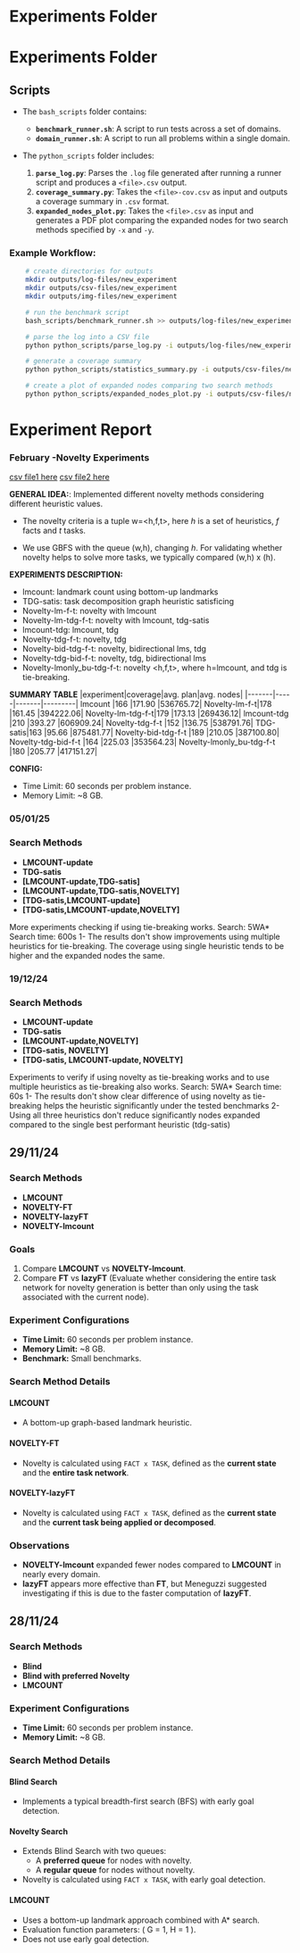 # Experiments Folder

# Experiments Folder

## Scripts

- The `bash_scripts` folder contains:
  - **`benchmark_runner.sh`**: A script to run tests across a set of domains.
  - **`domain_runner.sh`**: A script to run all problems within a single domain.

- The `python_scripts` folder includes:
  1. **`parse_log.py`**: Parses the `.log` file generated after running a runner script and produces a `<file>.csv` output.
  2. **`coverage_summary.py`**: Takes the `<file>-cov.csv` as input and outputs a coverage summary in `.csv` format.
  3. **`expanded_nodes_plot.py`**: Takes the `<file>.csv` as input and generates a PDF plot comparing the expanded nodes for two search methods specified by `-x` and `-y`.

### Example Workflow:
```bash
    # create directories for outputs
    mkdir outputs/log-files/new_experiment
    mkdir outputs/csv-files/new_experiment
    mkdir outputs/img-files/new_experiment

    # run the benchmark script
    bash_scripts/benchmark_runner.sh >> outputs/log-files/new_experiment/<file_name>.log

    # parse the log into a CSV file
    python python_scripts/parse_log.py -i outputs/log-files/new_experiment/<file_name>.log -o outputs/csv-files/new_experiment/<file_name>.csv

    # generate a coverage summary
    python python_scripts/statistics_summary.py -i outputs/csv-files/new_experiment/<file_name>.csv -o outputs/csv-files/new_experiment/<file_name>-cov.csv

    # create a plot of expanded nodes comparing two search methods
    python python_scripts/expanded_nodes_plot.py -i outputs/csv-files/new_experiment/<file_name>.csv -o outputs/img-files/new_experiment/<file_name>-<e1>-<e2>.pdf -x <search_method_1> -y <search_method_2>
```

# Experiment Report

### February -Novelty Experiments

[csv file1 here](Experiments/outputs/csv-files/novelty/novelty-experiments.csv)
[csv file2 here](Experiments/outputs/csv-files/novelty/novelty-experiments-stats.csv)

**GENERAL IDEA:**: Implemented different novelty methods considering different heuristic values.

* The novelty criteria is a tuple w=<h,f,t>, here *h* is a set of heuristics, *f* facts and *t* tasks.

* We use GBFS with the queue (w,h), changing *h*. For validating whether novelty helps to solve more tasks, we typically compared (w,h) x (h).

**EXPERIMENTS DESCRIPTION:**
- lmcount: landmark count using bottom-up landmarks
- TDG-satis: task decomposition graph heuristic satisficing
- Novelty-lm-f-t: novelty with lmcount
- Novelty-lm-tdg-f-t: novelty with lmcount, tdg-satis
- lmcount-tdg: lmcount, tdg
- Novelty-tdg-f-t: novelty, tdg
- Novelty-bid-tdg-f-t: novelty, bidirectional lms, tdg
- Novelty-tdg-bid-f-t: novelty, tdg, bidirectional lms
- Novelty-lmonly_bu-tdg-f-t: novelty <h,f,t>, where h=lmcount, and tdg is tie-breaking.

**SUMMARY TABLE**
|experiment|coverage|avg. plan|avg. nodes|
|-------|-----|-------|---------|
lmcount	|166	|171.90	|536765.72|
Novelty-lm-f-t|178	|161.45	|394222.06|
Novelty-lm-tdg-f-t|179	|173.13	|269436.12|
lmcount-tdg	|210	|393.27	|606909.24|
Novelty-tdg-f-t	|152	|136.75	|538791.76|
TDG-satis|163	|95.66	|875481.77|
Novelty-bid-tdg-f-t	|189	|210.05	|387100.80|
Novelty-tdg-bid-f-t	|164	|225.03	|353564.23|
Novelty-lmonly_bu-tdg-f-t	|180	|205.77	|417151.27|

**CONFIG:**
- Time Limit: 60 seconds per problem instance.
- Memory Limit: ~8 GB.

### 05/01/25
### Search Methods
- **LMCOUNT-update**
- **TDG-satis**
- **\[LMCOUNT-update,TDG-satis\]**
- **\[LMCOUNT-update,TDG-satis,NOVELTY\]**
- **\[TDG-satis,LMCOUNT-update\]**
- **\[TDG-satis,LMCOUNT-update,NOVELTY\]**

More experiments checking if using tie-breaking works.
Search: 5WA*
Search time: 600s
1- The results don't show improvements using multiple heuristics for tie-breaking. 
The coverage using single heuristic tends to be higher and the expanded nodes the same.


### 19/12/24
### Search Methods
- **LMCOUNT-update**
- **TDG-satis**
- **\[LMCOUNT-update,NOVELTY\]**
- **\[TDG-satis, NOVELTY\]**
- **\[TDG-satis, LMCOUNT-update, NOVELTY\]**

Experiments to verify if using novelty as tie-breaking works and to use multiple heuristics as tie-breaking also works.
Search: 5WA*
Search time: 60s
1- The results don't show clear difference of using novelty as tie-breaking helps the heuristic significantly under the tested benchmarks
2- Using all three heuristics don't reduce significantly nodes expanded compared to the single best performant heuristic (tdg-satis)

## 29/11/24
### Search Methods
- **LMCOUNT**
- **NOVELTY-FT**
- **NOVELTY-lazyFT**
- **NOVELTY-lmcount**

### Goals
1. Compare **LMCOUNT** vs **NOVELTY-lmcount**.
2. Compare **FT** vs **lazyFT** (Evaluate whether considering the entire task network for novelty generation is better than only using the task associated with the current node).

### Experiment Configurations
- **Time Limit:** 60 seconds per problem instance.
- **Memory Limit:** ~8 GB.
- **Benchmark:** Small benchmarks.

### Search Method Details
#### **LMCOUNT**
- A bottom-up graph-based landmark heuristic.

#### **NOVELTY-FT**
- Novelty is calculated using `FACT x TASK`, defined as the **current state** and the **entire task network**.

#### **NOVELTY-lazyFT**
- Novelty is calculated using `FACT x TASK`, defined as the **current state** and the **current task being applied or decomposed**.

### Observations
- **NOVELTY-lmcount** expanded fewer nodes compared to **LMCOUNT** in nearly every domain.
- **lazyFT** appears more effective than **FT**, but Meneguzzi suggested investigating if this is due to the faster computation of **lazyFT**.

## 28/11/24
### Search Methods
- **Blind**
- **Blind  with preferred Novelty**
- **LMCOUNT**

### Experiment Configurations
- **Time Limit:** 60 seconds per problem instance.
- **Memory Limit:** ~8 GB.

### Search Method Details
#### **Blind Search**
- Implements a typical breadth-first search (BFS) with early goal detection.

#### **Novelty Search**
- Extends Blind Search with two queues:
  - A **preferred queue** for nodes with novelty.
  - A **regular queue** for nodes without novelty.
- Novelty is calculated using `FACT x TASK`, with early goal detection.

#### **LMCOUNT**
- Uses a bottom-up landmark approach combined with A* search.
- Evaluation function parameters: \( G = 1, H = 1 \).
- Does not use early goal detection.
